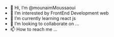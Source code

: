 - 👋 Hi, I’m @mounaimMoussaoui
- 👀 I’m interested by FrontEnd Development web
- 🌱 I’m currently learning react js
- 💞️ I’m looking to collaborate on ...
- 📫 How to reach me ...

<!---
mounaimMoussaoui/mounaimMoussaoui is a ✨ special ✨ repository because its `README.md` (this file) appears on your GitHub profile.
You can click the Preview link to take a look at your changes.
--->
